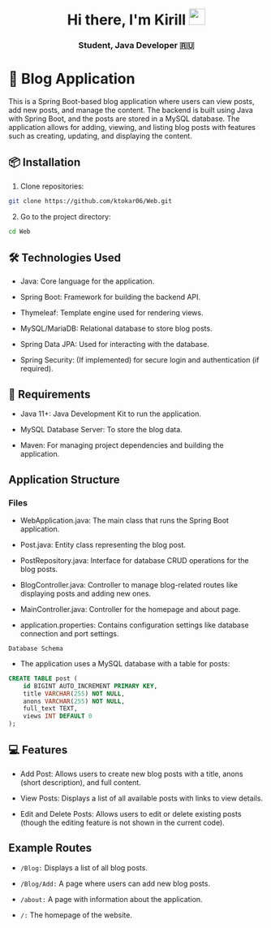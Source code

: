 <h1 align="center">Hi there, I'm<a ></a> Kirill</a> 
<img src="https://github.com/blackcater/blackcater/raw/main/images/Hi.gif" height="32"/></h1>
<h3 align="center"> Student, Java Developer 🇷🇺 </h3>

# 📜 Blog Application
This is a Spring Boot-based blog application where users can view posts, add new posts, and manage the content. The backend is built using Java with Spring Boot, and the posts are stored in a MySQL database. The application allows for adding, viewing, and listing blog posts with features such as creating, updating, and displaying the content.

## 📦 Installation

1. Clone repositories:
   
 ```bash
 git clone https://github.com/ktokar06/Web.git
 ```

2. Go to the project directory:
   
```bash
cd Web
```

## 🛠️ Technologies Used

- Java: Core language for the application.

- Spring Boot: Framework for building the backend API.

- Thymeleaf: Template engine used for rendering views.

- MySQL/MariaDB: Relational database to store blog posts.

- Spring Data JPA: Used for interacting with the database.

- Spring Security: (If implemented) for secure login and authentication (if required).

## 📄 Requirements

- Java 11+: Java Development Kit to run the application.

- MySQL Database Server: To store the blog data.

- Maven: For managing project dependencies and building the application.

## Application Structure
### Files

- WebApplication.java: The main class that runs the Spring Boot application.

- Post.java: Entity class representing the blog post.

- PostRepository.java: Interface for database CRUD operations for the blog posts.

- BlogController.java: Controller to manage blog-related routes like displaying posts and adding new ones.

- MainController.java: Controller for the homepage and about page.

- application.properties: Contains configuration settings like database connection and port settings.

`Database Schema`
- The application uses a MySQL database with a table for posts:

```sql
CREATE TABLE post (
    id BIGINT AUTO_INCREMENT PRIMARY KEY,
    title VARCHAR(255) NOT NULL,
    anons VARCHAR(255) NOT NULL,
    full_text TEXT,
    views INT DEFAULT 0
);
```

## 💻 Features

- Add Post: Allows users to create new blog posts with a title, anons (short description), and full content.

- View Posts: Displays a list of all available posts with links to view details.

- Edit and Delete Posts: Allows users to edit or delete existing posts (though the editing feature is not shown in the current code).

## Example Routes

- `/Blog:` Displays a list of all blog posts.

- `/Blog/Add:` A page where users can add new blog posts.

- `/about:` A page with information about the application.

- `/:` The homepage of the website.

